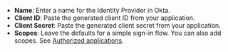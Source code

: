 * **Name**: Enter a name for the Identity Provider in Okta.
* **Client ID**: Paste the generated client ID from your <StackSnippet snippet="idp" inline /> application.
* **Client Secret**: Paste the generated client secret from your <StackSnippet snippet="idp" inline /> application.
* **Scopes**: Leave the defaults for a simple sign-in flow. You can also add scopes. See [Authorized applications](https://docs.gitlab.com/ee/integration/oauth_provider.html#authorized-applications).

